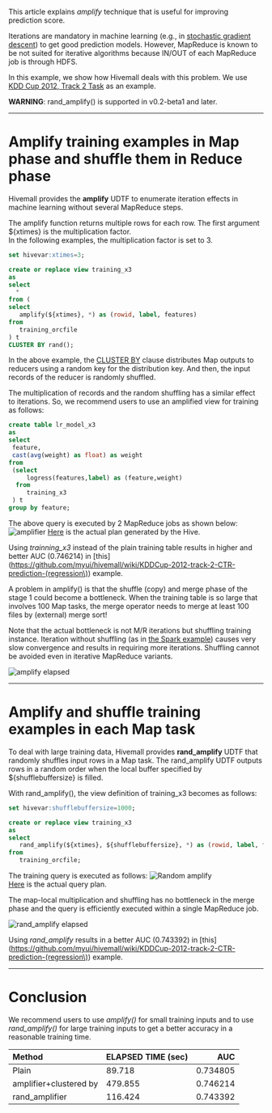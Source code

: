 This article explains *amplify* technique that is useful for improving prediction score.

Iterations are mandatory in machine learning (e.g., in [stochastic gradient descent](http://en.wikipedia.org/wiki/Stochastic_gradient_descent)) to get good prediction models. However, MapReduce is known to be not suited for iterative algorithms because IN/OUT of each MapReduce job is through HDFS.

In this example, we show how Hivemall deals with this problem. We use [KDD Cup 2012, Track 2 Task](https://github.com/myui/hivemall/wiki/KDDCup-2012-track-2-CTR-prediction-dataset) as an example.

**WARNING**: rand_amplify() is supported in v0.2-beta1 and later.

---
# Amplify training examples in Map phase and shuffle them in Reduce phase
Hivemall provides the **amplify** UDTF to enumerate iteration effects in machine learning without several MapReduce steps. 

The amplify function returns multiple rows for each row.
The first argument ${xtimes} is the multiplication factor.  
In the following examples, the multiplication factor is set to 3.

```sql
set hivevar:xtimes=3;

create or replace view training_x3
as
select 
  * 
from (
select
   amplify(${xtimes}, *) as (rowid, label, features)
from  
   training_orcfile
) t
CLUSTER BY rand();
```

In the above example, the  [CLUSTER BY](https://cwiki.apache.org/confluence/display/Hive/LanguageManual+SortBy#LanguageManualSortBy-SyntaxofClusterByandDistributeBy) clause distributes Map outputs to reducers using a random key for the distribution key. And then, the input records of the reducer is randomly shuffled.

The multiplication of records and  the random shuffling has a similar effect to iterations.
So, we recommend users to use an amplified view for training as follows:

```sql
create table lr_model_x3 
as
select 
 feature,
 cast(avg(weight) as float) as weight
from 
 (select 
     logress(features,label) as (feature,weight)
  from 
     training_x3
 ) t 
group by feature;
```

The above query is executed by 2 MapReduce jobs as shown below:
![amplifier](https://dl.dropboxusercontent.com/u/13123103/hivemall/amplify.png)
[Here](https://dl.dropboxusercontent.com/u/13123103/hivemall/amplify_plan.txt) is the actual plan generated by the Hive.

Using *trainning_x3*  instead of the plain training table results in higher and better AUC (0.746214) in [this](https://github.com/myui/hivemall/wiki/KDDCup-2012-track-2-CTR-prediction-(regression\)) example.

A problem in amplify() is that the shuffle (copy) and merge phase of the stage 1 could become a bottleneck.
When the training table is so large that involves 100 Map tasks, the merge operator needs to merge at least 100 files by (external) merge sort! 

Note that the actual bottleneck is not M/R iterations but shuffling training instance. Iteration without shuffling (as in [the Spark example](http://spark.incubator.apache.org/examples.html)) causes very slow convergence and results in requiring more iterations. Shuffling cannot be avoided even in iterative MapReduce variants.

![amplify elapsed](https://dl.dropboxusercontent.com/u/13123103/hivemall/amplify_elapsed.png)

---
# Amplify and shuffle training examples in each Map task

To deal with large training data, Hivemall provides **rand_amplify** UDTF that randomly shuffles input rows in a Map task.
The rand_amplify UDTF outputs rows in a random order when the local buffer specified by ${shufflebuffersize} is filled.

With rand_amplify(), the view definition of training_x3 becomes as follows:
```sql
set hivevar:shufflebuffersize=1000;

create or replace view training_x3
as
select
   rand_amplify(${xtimes}, ${shufflebuffersize}, *) as (rowid, label, features)
from  
   training_orcfile;
```

The training query is executed as follows:
![Random amplify](https://dl.dropboxusercontent.com/u/13123103/hivemall/randamplify.png)  
[Here](https://dl.dropboxusercontent.com/u/13123103/hivemall/randamplify_plan.txt) is the actual query plan.

The map-local multiplication and shuffling has no bottleneck in the merge phase and the query is efficiently executed within a single MapReduce job.

![rand_amplify elapsed ](https://dl.dropboxusercontent.com/u/13123103/hivemall/randamplify_elapsed.png)

Using *rand_amplify* results in a better AUC (0.743392) in [this](https://github.com/myui/hivemall/wiki/KDDCup-2012-track-2-CTR-prediction-(regression\)) example.

---
# Conclusion

We recommend users to use *amplify()* for small training inputs and to use *rand_amplify()* for large training inputs to get a better accuracy in a reasonable training time.

| Method     | ELAPSED TIME (sec) | AUC |
|:-----------|--------------------|----:|
| Plain | 89.718 | 0.734805 |
| amplifier+clustered by | 479.855  | 0.746214 |
| rand_amplifier | 116.424 | 0.743392 |